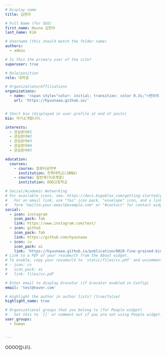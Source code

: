 ```yaml
---
# Display name
title: 김현아

# Full Name (for SEO)
first_name: Hyuna 김현아
last_name: Kim

# Username (this should match the folder name)
authors:
  - admin

# Is this the primary user of the site?
superuser: true

# Role/position
role: 대학생

# Organizations/Affiliations
organizations:
  - name: '<span style="color: initial; transition: color 0.3s;">현아의 개발연습</span>'
    url: 'https://hyuunaaa.github.io/'


# Short bio (displayed in user profile at end of posts)
bio: 자기소개합니다.

interests:
  - 관심분야#1
  - 관심분야#2
  - 관심분야#3
  - 관심분야#4
  - 관심분야#5

education:
  courses:
    - course: 컴퓨터공학부
      institution: 전북대학교(JBNU)
    - course: 일반계(이공계열)
      institution: OOO고등학교

# Social/Academic Networking
# For available icons, see: https://docs.hugoblox.com/getting-started/page-builder/#icons
#   For an email link, use "fas" icon pack, "envelope" icon, and a link in the
#   form "mailto:your-email@example.com" or "#contact" for contact widget.
social:
  - icon: instagram
    icon_pack: fab
    link: https://www.instagram.com/test/
  - icon: github
    icon_pack: fab
    link: https://github.com/hyuunaaa
  - icon: cv
    icon_pack: ai
    link: 'https://hyuunaaa.github.io/publication/0020-fine-grained-binary-object-segmentation-in-remote-sensing-imagery-via-path-selective-test-time-adaptation/test.pdf'
# Link to a PDF of your resume/CV from the About widget.
# To enable, copy your resume/CV to `static/files/cv.pdf` and uncomment the lines below.
# - icon: cv
#   icon_pack: ai
#   link: files/cv.pdf

# Enter email to display Gravatar (if Gravatar enabled in Config)
email: 'test@naver.com'

# Highlight the author in author lists? (true/false)
highlight_name: true

# Organizational groups that you belong to (for People widget)
#   Set this to `[]` or comment out if you are not using People widget.
user_groups:
  - human


---
```


OOOO입니다.
